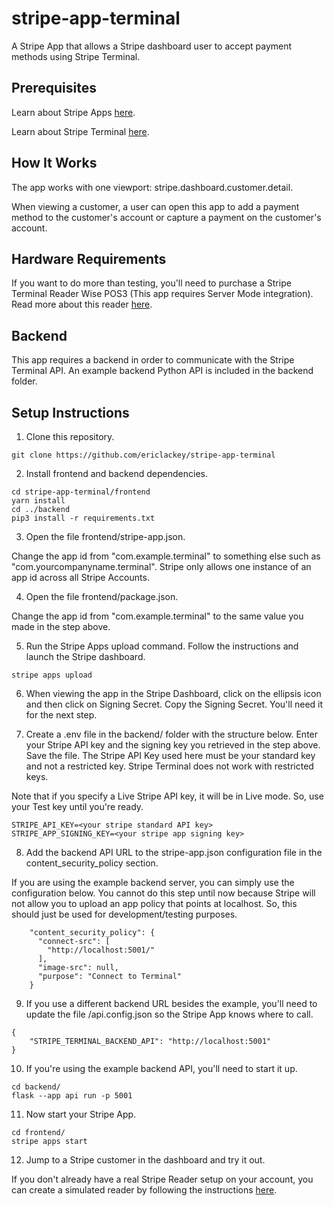 # stripe-app-terminal
A Stripe App that allows a Stripe dashboard user to accept payment methods using Stripe Terminal. 

## Prerequisites

Learn about Stripe Apps [here](https://stripe.com/docs/stripe-apps).

Learn about Stripe Terminal [here](https://stripe.com/docs/terminal).

## How It Works

The app works with one viewport: stripe.dashboard.customer.detail.

When viewing a customer, a user can open this app to add a payment method to the customer's account or capture a payment on the customer's account. 

## Hardware Requirements

If you want to do more than testing, you'll need to purchase a Stripe Terminal Reader Wise POS3 (This app requires Server Mode integration). Read more about this reader [here](https://stripe.com/docs/terminal/readers/bbpos-wisepos-e).

## Backend

This app requires a backend in order to communicate with the Stripe Terminal API. An example backend Python API is included in the backend folder.

## Setup Instructions

1. Clone this repository.

```git clone https://github.com/ericlackey/stripe-app-terminal```

2. Install frontend and backend dependencies.

```
cd stripe-app-terminal/frontend
yarn install
cd ../backend
pip3 install -r requirements.txt
```

3. Open the file frontend/stripe-app.json. 

Change the app id from "com.example.terminal" to something else such as "com.yourcompanyname.terminal". Stripe only allows one instance of an app id across all Stripe Accounts. 

4. Open the file frontend/package.json. 

Change the app id from "com.example.terminal" to the same value you made in the step above.


5. Run the Stripe Apps upload command. Follow the instructions and launch the Stripe dashboard.

```stripe apps upload```

6. When viewing the app in the Stripe Dashboard, click on the ellipsis icon and then click on Signing Secret. Copy the Signing Secret. You'll need it for the next step.

7. Create a .env file in the backend/ folder with the structure below. Enter your Stripe API key and the signing key you retrieved in the step above. Save the file. The Stripe API Key used here must be your standard key and not a restricted key. Stripe Terminal does not work with restricted keys.

Note that if you specify a Live Stripe API key, it will be in Live mode. So, use your Test key until you're ready.

```
STRIPE_API_KEY=<your stripe standard API key>
STRIPE_APP_SIGNING_KEY=<your stripe app signing key>
```

8. Add the backend API URL to the stripe-app.json configuration file in the content_security_policy section. 

If you are using the example backend server, you can simply use the configuration below. You cannot do this step until now because Stripe will not allow you to upload an app policy that points at localhost. So, this should just be used for development/testing purposes.

```
    "content_security_policy": {
      "connect-src": [
        "http://localhost:5001/"
      ],
      "image-src": null,
      "purpose": "Connect to Terminal"
    }
```

9. If you use a different backend URL besides the example, you'll need to update the file /api.config.json so the Stripe App knows where to call.

```
{
    "STRIPE_TERMINAL_BACKEND_API": "http://localhost:5001"
}
```

10. If you're using the example backend API, you'll need to start it up.

```
cd backend/
flask --app api run -p 5001
```

11. Now start your Stripe App.

```
cd frontend/
stripe apps start
```

12. Jump to a Stripe customer in the dashboard and try it out. 

If you don't already have a real Stripe Reader setup on your account, you can create a simulated reader by following the instructions [here](https://stripe.com/docs/terminal/payments/connect-reader?terminal-sdk-platform=server-driven&reader-type=simulated#create-a-simulated-reader).


